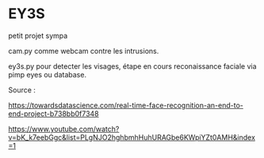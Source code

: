 # EY3S
petit projet sympa

cam.py comme webcam contre les intrusions.

ey3s.py pour detecter les visages, étape en cours reconaissance faciale via pimp eyes ou database.


Source : 

https://towardsdatascience.com/real-time-face-recognition-an-end-to-end-project-b738bb0f7348

https://www.youtube.com/watch?v=bK_k7eebGgc&list=PLgNJO2hghbmhHuhURAGbe6KWpiYZt0AMH&index=1
